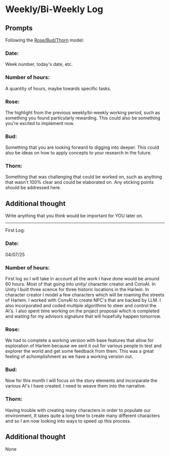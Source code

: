 # Weekly/Bi-Weekly Log

## Prompts
Following the [Rose/Bud/Thorn](https://www.panoramaed.com/blog/rose-bud-thorn-activity-and-worksheet#:~:text=%22Rose%2C%20Bud%2C%20Thorn%22%20is%20a%20mindful%20design%2D,day%2C%20week%2C%20or%20month.) model:

### Date: 
Week number, today's date, etc. 


### Number of hours: 
A quantity of hours, maybe towards specific tasks. 

### Rose:
The highlight from the previous weekly/bi-weekly working period, such as something you found particularly rewarding. This could also be something you're excited to implement now.

### Bud: 
Something that you are looking forward to digging into deeper. This could also be ideas on how to apply concepts to your research in the future. 

### Thorn: 
Something that was challenging that could be worked on, such as anything that wasn't 100% clear and could be elaborated on. Any sticking points should be addressed here. 

## Additional thought
Write anything that you think would be important for YOU later on.

---


First Log:
### Date: 
04/07/25


### Number of hours: 
First log so I will take in account all the work I have done would be around 60 hours. Most of that going into unity/ character creator and ConvAI. In Unity I built three scence for three historic locations in the Harlem. In character creator I model a few characters which will be roaming the streets of Harlem. I worked with ConvAI to create NPC's that are backed by LLM. I also incorporated and coded multiple algorithms to steer and control the AI's. I also spent time working on the project proposal which is completed and waiting for my advisors signature that will hopefully happen tomorrow.

### Rose:
We had to complete a working version with base features that allow for exploration of Harlem because we sent it out for various people to test and explorer the world and get some feedback from them. This was a great feeling of achomplishment as we have a working version out.

### Bud: 
Now for this month I will focus on the story elements and incorparate the various AI's I have created. I need to weave them into the narrative.

### Thorn: 
Having trouble with creating many characters in order to populate our environment, It takes quite a long time to create many different characters and so I am now looking into ways to speed up this process.

## Additional thought
None
